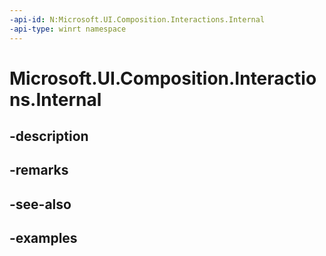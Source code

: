 ```yaml
---
-api-id: N:Microsoft.UI.Composition.Interactions.Internal
-api-type: winrt namespace
---
```


# Microsoft.UI.Composition.Interactions.Internal



## -description

## -remarks

## -see-also

## -examples


